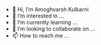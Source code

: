- 👋 Hi, I’m Amoghvarsh Kulkarni
- 👀 I’m interested in ...
- 🌱 I’m currently learning ...
- 💞️ I’m looking to collaborate on ...
- 📫 How to reach me ...

<!---
amoghvarshk/amoghvarshk is a ✨ special ✨ repository because its `README.md` (this file) appears on your GitHub profile.
You can click the Preview link to take a look at your changes.
--->
